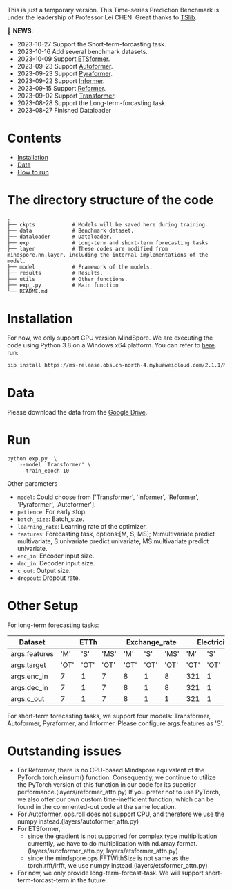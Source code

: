 This is just a temporary version. This Time-series Prediction Benchmark is under the leadership of Professor Lei CHEN.
Great thanks to [TSlib](https://github.com/thuml/Time-Series-Library/tree/main).

🎉 **NEWS**: 
- 2023-10-27 Support the Short-term-forcasting task.
- 2023-10-16 Add several benchmark datasets.
- 2023-10-09 Support [ETSformer](https://github.com/thuml/Time-Series-Library/blob/main/models/ETSformer.py).
- 2023-09-23 Support [Autoformer](https://github.com/thuml/Time-Series-Library/blob/main/models/Autoformer.py).
- 2023-09-23 Support [Pyraformer](https://github.com/thuml/Time-Series-Library/blob/main/models/Pyraformer.py).
- 2023-09-22 Support [Informer](https://github.com/thuml/Time-Series-Library/blob/main/models/Informer.py).
- 2023-09-15 Support [Reformer](https://github.com/thuml/Time-Series-Library/blob/main/models/Transformer.py).
- 2023-09-02 Support [Transformer](https://github.com/thuml/Time-Series-Library/blob/main/models/Reformer.py).
- 2023-08-28 Support the Long-term-forcasting task.
- 2023-08-27 Finished Dataloader




# Contents
- [Installation](#Installation)
- [Data](#Data)
- [How to run](#Run)

# The directory structure of the code
```shell
.
├── ckpts            # Models will be saved here during training.
├── data             # Benchmark dataset.
├── dataloader       # Dataloader.
├── exp              # Long-term and short-term forecasting tasks
├── layer            # These codes are modified from mindspore.nn.layer, including the internal implementations of the model.
├── model     		 # Framework of the models.
├── results          # Results.
├── utils            # Other functions.
├── exp_.py          # Main function 
└── README.md
```

# Installation
For now, we only support CPU version MindSpore. We are executing the code using Python 3.8 on a Windows x64 platform. You can refer to [here](https://www.mindspore.cn/install). run:
```bash
pip install https://ms-release.obs.cn-north-4.myhuaweicloud.com/2.1.1/MindSpore/cpu/x86_64/mindspore-2.1.1-cp38-cp38-win_amd64.whl --trusted-host ms-release.obs.cn-north-4.myhuaweicloud.com -i https://pypi.tuna.tsinghua.edu.cn/simple
```

# Data
Please download the data from the [Google Drive](https://drive.google.com/file/d/1-nC6xR3L4G7JgARqJjlcNjE82in5jAjB/view?usp=sharing).

# Run
```shell
python exp.py  \
    --model 'Transformer' \
    --train_epoch 10
```



Other parameters
- ``model``: Could choose from ['Transformer', 'Informer', 'Reformer', 'Pyraformer', 'Autoformer'].
- ``patience``: For early stop.
- ``batch_size``: Batch_size.
- ``learning_rate``: Learning rate of the optimizer.
- ``features``: Forecasting task, options:[M, S, MS]; M:multivariate predict multivariate, S:univariate predict univariate, MS:multivariate predict univariate.
- ``enc_in``: Encoder input size.
- ``dec_in``: Decoder input size.
- ``c_out``: Output size.
- ``dropout``: Dropout rate.

# Other Setup
For long-term forecasting tasks:


<table>
  <thead>
    <tr>
      <th rowspan="2">Dataset</th>
      <th colspan="3">ETTh</th>
      <th colspan="3">Exchange_rate</th>
      <th colspan="3">Electricity</th>
      <th colspan="3">National_illness</th>
      <th colspan="3">Traffic</th>
      <th colspan="3">Weather</th>
    </tr>
  </thead>
  <tbody>
    <tr>
      <td>args.features</td>
      <td>'M'</td>
      <td>'S'</td>
      <td>'MS'</td>
      <td>'M'</td>
      <td>'S'</td>
      <td>'MS'</td>
      <td>'M'</td>
      <td>'S'</td>
      <td>'MS'</td>
      <td>'M'</td>
      <td>'S'</td>
      <td>'MS'</td>
      <td>'M'</td>
      <td>'S'</td>
      <td>'MS'</td>
      <td>'M'</td>
      <td>'S'</td>
      <td>'MS'</td>
    </tr>
    <tr>
      <td>args.target</td>
      <td>'OT'</td>
      <td>'OT'</td>
      <td>'OT'</td>
      <td>'OT'</td>
      <td>'OT'</td>
      <td>'OT'</td>
      <td>'OT'</td>
      <td>'OT'</td>
      <td>'OT'</td>
      <td>'OT'</td>
      <td>'OT'</td>
      <td>'OT'</td>
      <td>'OT'</td>
      <td>'OT'</td>
      <td>'OT'</td>
      <td>'OT'</td>
      <td>'OT'</td>
      <td>'OT'</td>
    </tr>
    <tr>
      <td>args.enc_in</td>
      <td>7</td>
      <td>1</td>
      <td>7</td>
      <td>8</td>
      <td>1</td>
      <td>8</td>
      <td>321</td>
      <td>1</td>
      <td>321</td>
      <td>7</td>
      <td>1</td>
      <td>7</td>
      <td>862</td>
      <td>1</td>
      <td>862</td>
      <td>21</td>
      <td>1</td>
      <td>21</td>
    </tr>
    <tr>
      <td>args.dec_in</td>
      <td>7</td>
      <td>1</td>
      <td>7</td>
      <td>8</td>
      <td>1</td>
      <td>8</td>
      <td>321</td>
      <td>1</td>
      <td>321</td>
      <td>7</td>
      <td>1</td>
      <td>7</td>
      <td>862</td>
      <td>1</td>
      <td>862</td>
      <td>21</td>
      <td>1</td>
      <td>21</td>
    </tr>
    <tr>
      <td>args.c_out</td>
      <td>7</td>
      <td>1</td>
      <td>7</td>
      <td>8</td>
      <td>1</td>
      <td>1</td>
      <td>321</td>
      <td>1</td>
      <td>1</td>
      <td>7</td>
      <td>1</td>
      <td>1</td>
      <td>862</td>
      <td>1</td>
      <td>1</td>
      <td>21</td>
      <td>1</td>
      <td>1</td>
    </tr>
  </tbody>
</table>

For short-term forecasting tasks, we support four models: Transformer, Autoformer, Pyraformer, and Informer. Please configure args.features as 'S'.
# Outstanding issues
- For Reformer, there is no CPU-based Mindspore equivalent of the PyTorch torch.einsum() function. Consequently, we continue to utilize the PyTorch version of this function in our code for its superior performance.(layers/reformer_attn.py) If you prefer not to use PyTorch, we also offer our own custom time-inefficient function, which can be found in the commented-out code at the same location.
- For Autoformer, ops.roll does not support CPU, and therefore we use the numpy instead.(layers/autoformer_attn.py)
- For ETSformer,
    - since the gradient is not supported for complex type multiplication currently, we have to do multiplication with nd.array format.(layers/autoformer_attn.py, layers/etsformer_attn.py)
    - since the mindspore.ops.FFTWithSize is not same as the torch.rfft/irfft, we use numpy instead.(layers/etsformer_attn.py)
- For now, we only provide long-term-forcast-task. We will support short-term-forcast-term in the future.
